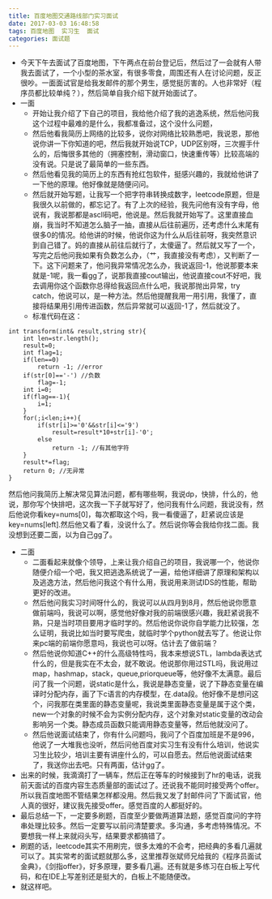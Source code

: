 ```yaml
---
title: 百度地图交通路线部门实习面试
date: 2017-03-03 16:48:58
tags: 百度地图  实习生  面试 
categories: 面试题
---
```

* 今天下午去面试了百度地图，下午两点在前台登记后，然后过了一会就有人带我去面试了，一个小型的茶水室，有很多零食，周围还有人在讨论问题，反正很吵。一面面试官是给我发邮件的那个男生，感觉挺厉害的。人也非常好（程序员都比较单纯？），然后简单自我介绍下就开始面试了。
* 一面
	* 开始让我介绍了下自己的项目，我给他介绍了我的逃逸系统，然后他问我这个过程中最难的是什么，我都准备过，这个没什么问题，
	* 然后他看我简历上网络的比较多，说你对网络比较熟悉吧，我说恩，那他说你讲一下你知道的吧，然后我就开始说TCP，UDP区别呀，三次握手什么的，后悔很多其他的（拥塞控制，滑动窗口，快速重传等）比较高端的没有说。只是说了最简单的一些东西。
	* 然后他看见我的简历上的东西有抢红包软件，挺感兴趣的，我就给他讲了一下他的原理。他好像就是随便问问。
	* 然后就开始写题，让我写一个把字符串转换成数字，leetcode原题，但是我很久以前做的，都忘记了。有了上次的经验，我先问他有没有字母，他说有，我说那都是ascll码吧，他说是。然后我就开始写了。这里直接血崩，我当时不知道怎么脑子一抽，直接从后往前遍历，还考虑什么末尾有很多0的情况。给他讲的时候，他说你这为什么从后往前呀，我突然意识到自己错了。妈的直接从前往后就行了，太傻逼了。然后就又写了一个，写完之后他问我如果有负数怎么办，（艹，我直接没有考虑），又判断了一下。这下问题来了，他问我异常情况怎么办，我说返回-1，他说那要本来就是-1呢，我一看gg了，说那我直接cout输出，他说直接cout不好吧，我去调用你这个函数你总得给我返回点什么吧，我说那抛出异常，try catch，他说可以，是一种方法。然后他提醒我用一用引用，我懂了，直接将结果用引用传进函数，然后异常就可以返回-1了，然后就没了。
	* 标准代码在这：

```
int transform(int& result,string str){
	int len=str.length();	
	result=0;
	int flag=1;				
	if(len==0)
		return -1; //error
	if(str[0]=='-') //负数
		flag=-1;
	int i=0;
	if(flag==-1){
		i=1;
	}
	for(;i<len;i++){
		if(str[i]>='0'&&str[i]<='9')
			result=result*10+str[i]-'0';
		else
			return -1; //有其他字符
	}
	result*=flag;
	return 0; //无异常
}
```
然后他问我简历上解决常见算法问题，都有哪些啊，我说dp，快排，什么的，他说，那你写个快排吧，这次我一下子就写好了，他问我有什么问题，我说没有，然后他说你看key=nums[0]，每次都取这个吗，我一看傻逼了，赶紧说应该是key=nums[left].然后他又看了看，没说什么了。然后说你等会我给你找二面。我没想到还要二面，以为自己gg了。

* 二面
	* 二面看起来就像个领导，上来让我介绍自己的项目，我说哪一个，他说你随便介绍一个吧，我又把逃逸系统说了一遍，给他详细讲了原理和架构以及逃逸方法，然后他问我这个有什么用，我说用来测试IDS的性能，帮助更好的改进。
	* 然后他问我实习时间呀什么的，我说可以从四月到8月，然后他说你愿意做前端吗，我说可以啊，感觉他好像对我的前端很感兴趣，我赶紧说我不熟，只是当时项目要用才临时学的。然后他说你说你自学能力比较强，怎么证明，我说比如当时要写爬虫，就临时学个python就去写了。他说让你来pc端的前端你愿意吗，我说也可以呀。估计去了做前端？
	* 然后他说你知道C++的什么高级特性吗，我本来想说STL，lambda表达式什么的，但是我实在不太会，就不敢说。他说那你用过STL吗，我说用过map，hashmap，stack，queue,priorqueue等，他好像不太满意。最后问了我一个问题，说static是什么，我说是静态变量，说了下静态变量在编译时分配内存，画了下c语言的内存模型，在.data段。他好像不是想问这个，问我那在类里面的静态变量呢，我说类里面静态变量是属于这个类，new一个对象的时候不会为实例分配内存，这个对象对static变量的改动会影响另一个类。静态成员函数只能调用静态变量等，然后他就没问了。
	* 然后他说面试结束了，你有什么问题吗，我问了个百度加班是不是996，他说了一大堆我也没听，然后问他百度对实习生有没有什么培训，他说实习生比较少，培训主要有讲座什么的，可以自愿去。然后他说面试结束了，我送你出去吧。只有两面，估计gg了。
* 出来的时候，我滴滴打了一辆车，然后正在等车的时候接到了hr的电话，说我前天面试的百度内容生态质量部的面试过了。还说我不能同时接受两个offer。所以我百度地图不管结果怎样都没用。然后我又发了封邮件问了下面试官，他人真的很好，建议我先接受offer。感觉百度的人都挺好的。
* 最后总结一下，一定要多刷题，百度至少要做两道算法题，感觉百度问的字符串处理比较多。然后一定要写以前问清楚要求。多沟通，多考虑特殊情况。不要想我一样上来就闷头写，结果要求都搞错了。
* 刷题的话，leetcode其实不用刷完，很多太难的不会考，把经典的多看几遍就可以了。其实常考的面试题就那么多，这里推荐张斌师兄给我的《程序员面试金典》，《剑指offer》，好多原理，要多看几遍。还有就是多练习在白板上写代码，和在IDE上写差别还是挺大的，白板上不能随便改。
* 就这样吧。
